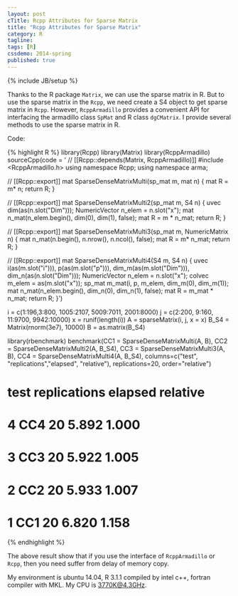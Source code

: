 ```yaml
---
layout: post
cTitle: Rcpp Attributes for Sparse Matrix
title: "Rcpp Attributes for Sparse Matrix"
category: R
tagline:
tags: [R]
cssdemo: 2014-spring
published: true
---
```

{% include JB/setup %}

Thanks to the R package `Matrix`, we can use the sparse matrix in R. But to use the sparse matrix in the `Rcpp`, we need create a S4 object to get sparse matrix in `Rcpp`. However, `RcppArmadillo` provides a convenient API for interfacing the armadillo class `SpMat` and R class `dgCMatrix`. I provide several methods to use the sparse matrix in R.

<!-- more -->

Code:

{% highlight R %}
library(Rcpp)
library(Matrix)
library(RcppArmadillo)
sourceCpp(code = '
// [[Rcpp::depends(Matrix, RcppArmadillo)]]
#include <RcppArmadillo.h>
using namespace Rcpp;
using namespace arma;

// [[Rcpp::export]]
mat SparseDenseMatrixMulti(sp_mat m, mat n) {
    mat R = m* n;
  return R;
}

// [[Rcpp::export]]
mat SparseDenseMatrixMulti2(sp_mat m, S4 n) {
  uvec dim(as<uvec>(n.slot("Dim")));
  NumericVector n_elem = n.slot("x");
  mat n_mat(n_elem.begin(), dim(0), dim(1), false);
    mat R = m * n_mat;
  return R;
}

// [[Rcpp::export]]
mat SparseDenseMatrixMulti3(sp_mat m, NumericMatrix n) {
    mat n_mat(n.begin(), n.nrow(), n.ncol(), false);
    mat R = m* n_mat;
  return R;
}

// [[Rcpp::export]]
mat SparseDenseMatrixMulti4(S4 m, S4 n) {
  uvec i(as<uvec>(m.slot("i"))),
       p(as<uvec>(m.slot("p"))),
     dim_m(as<uvec>(m.slot("Dim"))),
       dim_n(as<uvec>(n.slot("Dim")));
  NumericVector n_elem = n.slot("x");
  colvec m_elem = as<colvec>(m.slot("x"));
  sp_mat m_mat(i, p, m_elem, dim_m(0), dim_m(1));
  mat n_mat(n_elem.begin(), dim_n(0), dim_n(1), false);
    mat R = m_mat * n_mat;
  return R;
}')

i = c(1:196,3:800, 1005:2107, 5009:7011, 2001:8000)
j = c(2:200, 9:160, 11:9700, 9942:10000)
x = runif(length(i))
A = sparseMatrix(i, j, x = x)
B_S4 = Matrix(rnorm(3e7), 10000)
B = as.matrix(B_S4)

library(rbenchmark)
benchmark(CC1 = SparseDenseMatrixMulti(A, B),
        CC2 = SparseDenseMatrixMulti2(A, B_S4),
        CC3 = SparseDenseMatrixMulti3(A, B),
        CC4 = SparseDenseMatrixMulti4(A, B_S4),
        columns=c("test", "replications","elapsed", "relative"),
        replications=20, order="relative")
#   test replications elapsed relative
# 4  CC4           20   5.892    1.000
# 3  CC3           20   5.922    1.005
# 2  CC2           20   5.933    1.007
# 1  CC1           20   6.820    1.158
{% endhighlight %}

The above result show that if you use the interface of `RcppArmadillo` or `Rcpp`, then you need suffer from delay of memory copy.

My environment is ubuntu 14.04, R 3.1.1 compiled by intel c++, fortran compiler with MKL. My CPU is 3770K@4.3GHz.


